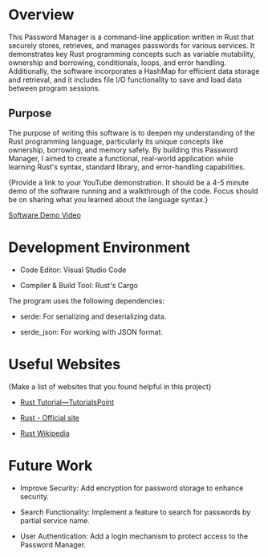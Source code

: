 # Overview

This Password Manager is a command-line application written in Rust that securely stores, retrieves, and manages passwords for various services. It demonstrates key Rust programming concepts such as variable mutability, ownership and borrowing, conditionals, loops, and error handling. Additionally, the software incorporates a HashMap for efficient data storage and retrieval, and it includes file I/O functionality to save and load data between program sessions.

## Purpose

The purpose of writing this software is to deepen my understanding of the Rust programming language, particularly its unique concepts like ownership, borrowing, and memory safety. By building this Password Manager, I aimed to create a functional, real-world application while learning Rust's syntax, standard library, and error-handling capabilities.

{Provide a link to your YouTube demonstration. It should be a 4-5 minute demo of the software running and a walkthrough of the code. Focus should be on sharing what you learned about the language syntax.}

[Software Demo Video](http://youtube.link.goes.here)

# Development Environment

- Code Editor: Visual Studio Code

- Compiler & Build Tool: Rust's Cargo

The program uses the following dependencies:

- serde: For serializing and deserializing data.

- serde_json: For working with JSON format.

# Useful Websites

{Make a list of websites that you found helpful in this project}

- [Rust Tutorial—TutorialsPoint](https://www.tutorialspoint.com/rust/index.htm)
- [Rust - Official site](https://www.rust-lang.org)

- [Rust Wikipedia](https://en.wikipedia.org/wiki/Rust_(programming_language))
# Future Work

- Improve Security: Add encryption for password storage to enhance security. 

- Search Functionality: Implement a feature to search for passwords by partial service name.

- User Authentication: Add a login mechanism to protect access to the Password Manager.